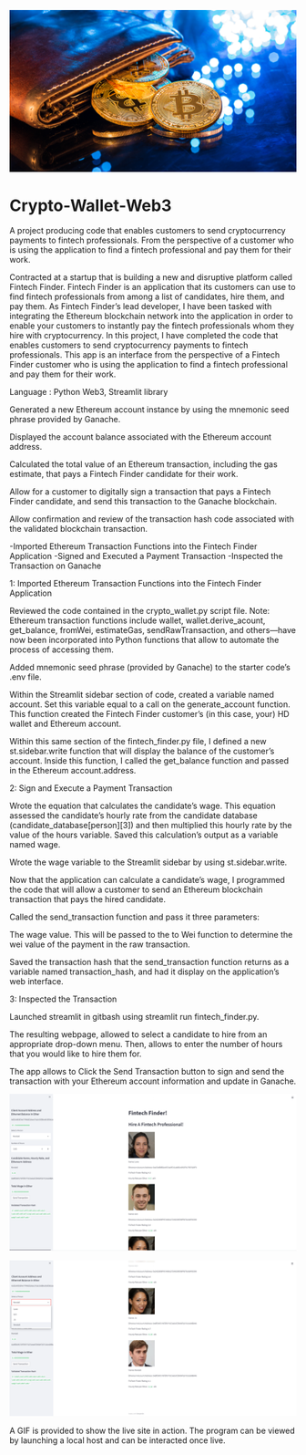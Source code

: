 ![](Images/wallet.png)

# Crypto-Wallet-Web3

A project producing code that enables customers to send cryptocurrency payments to fintech professionals. From the perspective of a customer who is using the application to find a fintech professional and pay them for their work.

Contracted at a startup that is building a new and disruptive platform called Fintech Finder. Fintech Finder is an application that its customers can use to find fintech professionals from among a list of candidates, hire them, and pay them. As Fintech Finder’s lead developer, I have been tasked with integrating the Ethereum blockchain network into the application in order to enable your customers to instantly pay the fintech professionals whom they hire with cryptocurrency.
In this project, I have completed the code that enables customers to send cryptocurrency payments to fintech professionals. This app is an interface from the perspective of a Fintech Finder customer who is using the application to find a fintech professional and pay them for their work.

Language : Python
Web3, Streamlit library

Generated a new Ethereum account instance by using the mnemonic seed phrase provided by Ganache.


Displayed the account balance associated with the Ethereum account address.


Calculated the total value of an Ethereum transaction, including the gas estimate, that pays a Fintech Finder candidate for their work.


Allow for a customer to digitally sign a transaction that pays a Fintech Finder candidate, and send this transaction to the Ganache blockchain.


Allow confirmation and review of the transaction hash code associated with the validated blockchain transaction.

-Imported Ethereum Transaction Functions into the Fintech Finder Application
-Signed and Executed a Payment Transaction
-Inspected the Transaction on Ganache


 1: Imported Ethereum Transaction Functions into the Fintech Finder Application


Reviewed the code contained in the crypto_wallet.py script file. 
Note: Ethereum transaction functions include wallet, wallet.derive_acount, get_balance, fromWei, estimateGas, sendRawTransaction, and others—have now been incorporated into Python functions that allow to automate the process of accessing them.

Added mnemonic seed phrase (provided by Ganache) to the starter code’s .env file.


Within the Streamlit sidebar section of code, created a variable named account. Set this variable equal to a call on the generate_account function. This function  created the Fintech Finder customer’s (in this case, your) HD wallet and Ethereum account.


Within this same section of the fintech_finder.py file, I defined a new st.sidebar.write function that will display the balance of the customer’s account. Inside this function, I called the get_balance function and passed in the Ethereum account.address.
                                 
 2: Sign and Execute a Payment Transaction

Wrote the equation that calculates the candidate’s wage. This equation assessed the candidate’s hourly rate from the candidate database (candidate_database[person][3]) and then multiplied this hourly rate by the value of the hours variable. Saved this calculation’s output as a variable named wage.

Wrote the wage variable to the Streamlit sidebar by using st.sidebar.write.

Now that the application can calculate a candidate’s wage, I programmed the code that will allow a customer to send an Ethereum blockchain transaction that pays the hired candidate. 

Called the send_transaction function and pass it three parameters:

The wage value. This will be passed to the to Wei function to determine the wei value of the payment in the raw transaction.

Saved the transaction hash that the send_transaction function returns as a variable named transaction_hash, and had it display on the application’s web interface.

 3: Inspected the Transaction

Launched streamlit in gitbash using streamlit run fintech_finder.py.


The resulting webpage, allowed to select a candidate to hire from an appropriate drop-down menu. Then, allows to enter the number of hours that you would like to hire them for.

The app allows to Click the Send Transaction button to sign and send the transaction with your Ethereum account information and update in Ganache.

![](Images/FintechFinderjj.png)

![](Images/FintechFinderjjpg2.png)

A GIF is provided to show the live site in action. The program can be viewed by launching a local host and can be interacted once live. 
